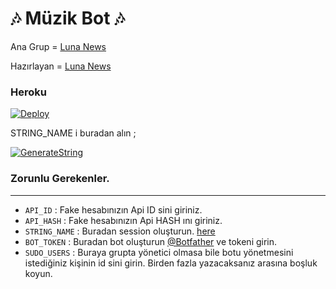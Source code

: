 <h1 align="centre">🎶 Müzik Bot 🎶</h1>

Ana Grup = [Luna News](https://t.me/lunabotnews)

Hazırlayan = [Luna News](https://t.me/lunabotnews)

<h3 align="centre"> Heroku </h4>

[![Deploy](https://www.herokucdn.com/deploy/button.svg)](https://heroku.com/deploy?template=https://github.com/doktorceset/LunaMusicPlayBotV1.git)

STRING_NAME i buradan alın ;

[![GenerateString](https://img.shields.io/badge/repl.it-generateString-yellowgreen)](https://repl.it/@doktorceset/LunaMusicbot)

### Zorunlu Gerekenler. 
----------------------------------
   - `API_ID` :  Fake hesabınızın Api ID sini giriniz. 
   - `API_HASH` :  Fake hesabınızın Api HASH ını giriniz.
   - `STRING_NAME` :  Buradan session oluşturun. [here](https://repl.it/@doktorceset/LunaMusicBot)
   - `BOT_TOKEN` :  Buradan bot oluşturun [@Botfather](https://t.me/botfather) ve tokeni girin. 
   - `SUDO_USERS` :  Buraya grupta yönetici olmasa bile botu yönetmesini istediğiniz kişinin id sini girin. Birden fazla yazacaksanız arasına boşluk koyun. 
